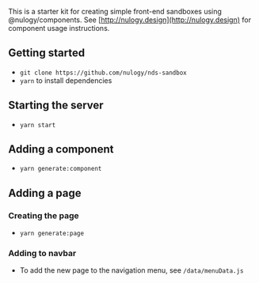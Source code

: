 This is a starter kit for creating simple front-end sandboxes using @nulogy/components. See [http://nulogy.design](http://nulogy.design) for component usage instructions.

## Getting started

* `git clone https://github.com/nulogy/nds-sandbox`
* `yarn` to install dependencies 

## Starting the server

* `yarn start` 

## Adding a component 

* `yarn generate:component`

## Adding a page 

### Creating the page 
* `yarn generate:page`

### Adding to navbar 
* To add the new page to the navigation menu, see `/data/menuData.js`